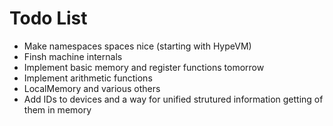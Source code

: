 Todo List
=========

* Make namespaces spaces nice (starting with HypeVM)
* Finsh machine internals
* Implement basic memory and register functions tomorrow
* Implement arithmetic functions
* LocalMemory and various others
* Add IDs to devices and a way for unified strutured information getting of them in memory
